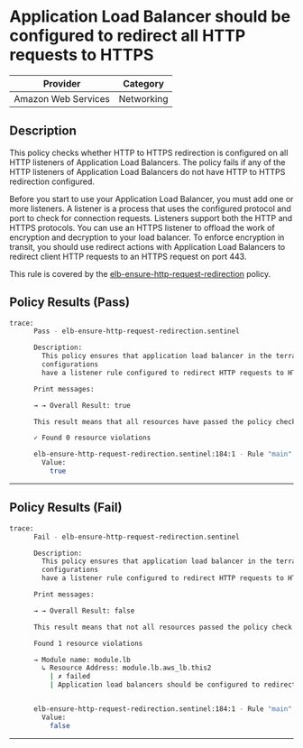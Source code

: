 # Application Load Balancer should be configured to redirect all HTTP requests to HTTPS

| Provider            | Category     |
|---------------------|--------------|
| Amazon Web Services | Networking   |

## Description

This policy checks whether HTTP to HTTPS redirection is configured on all HTTP listeners of Application Load Balancers. The policy fails if any of the HTTP listeners of Application Load Balancers do not have HTTP to HTTPS redirection configured.

Before you start to use your Application Load Balancer, you must add one or more listeners. A listener is a process that uses the configured protocol and port to check for connection requests. Listeners support both the HTTP and HTTPS protocols. You can use an HTTPS listener to offload the work of encryption and decryption to your load balancer. To enforce encryption in transit, you should use redirect actions with Application Load Balancers to redirect client HTTP requests to an HTTPS request on port 443.

This rule is covered by the [elb-ensure-http-request-redirection](../../policies/elb/elb-ensure-http-request-redirection.sentinel) policy.

## Policy Results (Pass)
```bash
trace:
      Pass - elb-ensure-http-request-redirection.sentinel

      Description:
        This policy ensures that application load balancer in the terraform
        configurations
        have a listener rule configured to redirect HTTP requests to HTTPS

      Print messages:

      → → Overall Result: true

      This result means that all resources have passed the policy check for the policy elb-ensure-http-request-redirection.

      ✓ Found 0 resource violations

      elb-ensure-http-request-redirection.sentinel:184:1 - Rule "main"
        Value:
          true
```

---

## Policy Results (Fail)
```bash
trace:
      Fail - elb-ensure-http-request-redirection.sentinel

      Description:
        This policy ensures that application load balancer in the terraform
        configurations
        have a listener rule configured to redirect HTTP requests to HTTPS

      Print messages:

      → → Overall Result: false

      This result means that not all resources passed the policy check and the protected behavior is not allowed for the policy elb-ensure-http-request-redirection.

      Found 1 resource violations

      → Module name: module.lb
        ↳ Resource Address: module.lb.aws_lb.this2
          | ✗ failed
          | Application load balancers should be configured to redirect all HTTP requests to HTTPS. Refer to https://docs.aws.amazon.com/securityhub/latest/userguide/elb-controls.html#elb-1 for more details.


      elb-ensure-http-request-redirection.sentinel:184:1 - Rule "main"
        Value:
          false
```

---